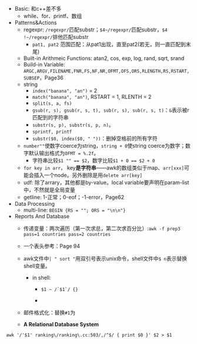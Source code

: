 * Basic: 和c++差不多
  * while、for、printf、数组
* Patterns&Actions
  * regexpr: `/regexpr/`匹配substr；`$4~/regexpr/`匹配substr，`$4 !~/regexpr/`排他匹配substr
    * `pat1, pat2` 范围匹配：从pat1出现，直至pat2(若无，则一直匹配到末尾)
  * Built-in Arithmeic Functions: atan2, cos, exp, log, rand, sqrt, srand
  * Build-in Variable: `ARGC,ARGV,FILENAME,FNR,FS,NF,NR,OFMT,OFS,ORS,RLENGTH,RS,RSTART,SUBSEP`，Page36
  * string
    * `index("banana", "an")` = 2
    * `match("banana", "an")`, RSTART = 1, RLENTH = 2
    * `split(s, a, fs)`
    * `gsub(r, s), gsub(r, s, t), sub(r, s), sub(r, s, t)`：`&`表示被r匹配到的字符串
    * `substr(s, p), substr(s, p, n)`。
    * `sprintf, printf`
    * `substr($0, index($0, " "))`：删掉空格前的所有字符
  * `number""`使数字coerce为string，`string + 0`使string coerce为数字；数字默认输出格式为`OFMT = %.2f`。
    * 字符串比较`$1 "" == $2`，数字比较`$1 + 0 == $2 + 0`
  * `for key in arr`， key**是字符串**——awk的数组类似于map、`arr[xxx]`可能会插入一个node。另外删除是用`delete arr[key]`
  * udf: 除了arrary，其他都是by-value。local variable要声明在param-list中，不然就是全局变量
  * getline: 1-正常；0-eof；-1-error，Page62
* Data Processing
  * multi-line: `BEGIN {RS = ""; ORS = "\n\n"}`
* Reports And Database
  * 传递变量：两次遍历（第一次求总，第二次求百分比）:`awk -f prep3 pass=1 countries pass=2 countries`
  
  * 一个表头参考：Page 94
  
  * awk文件中`| " sort "`用双引号表示unix命令，shell文件中`$ n`表示替换shell变量。
  
    * in shell: 
  
      * ```shell
        $1 ~ /`$1`/ {}
        ```
  
      * 
  
  * 邮件格式化：替换`#1`为
  
  * **A Relational Database System**







`awk '/'$1' ranking\/ranking\.cc:503/,/^$/ { print $0 }' $2 > $1`